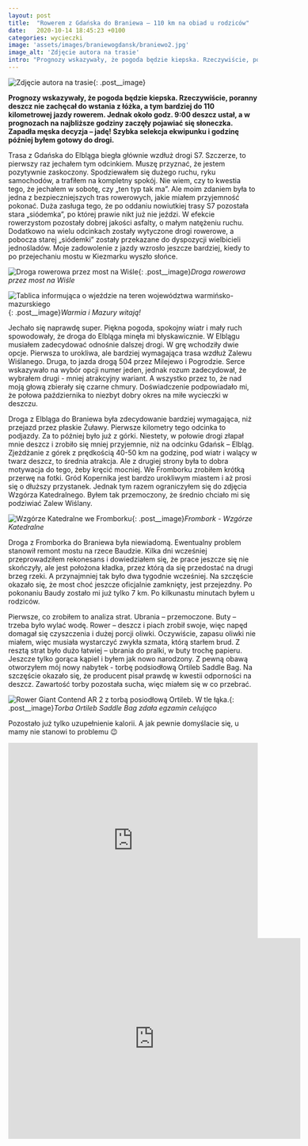 ```yaml
---
layout: post
title:  "Rowerem z Gdańska do Braniewa – 110 km na obiad u rodziców"
date:   2020-10-14 18:45:23 +0100
categories: wycieczki
image: 'assets/images/braniewogdansk/braniewo2.jpg'
image_alt: 'Zdjęcie autora na trasie'
intro: "Prognozy wskazywały, że pogoda będzie kiepska. Rzeczywiście, poranny deszcz nie zachęcał do wstania z łóżka, a tym bardziej do 110 kilometrowej jazdy rowerem. Jednak około godz. 9:00 deszcz ustał, a w prognozach na najbliższe godziny zaczęły pojawiać się słoneczka. Zapadła męska decyzja – jadę! Szybka selekcja ekwipunku i godzinę później byłem gotowy do drogi."
---
```


![Zdjęcie autora na trasie](/assets/images/braniewogdansk/braniewo2.jpg){: .post__image}

**Prognozy wskazywały, że pogoda będzie kiepska. Rzeczywiście, poranny deszcz nie zachęcał do wstania z łóżka, a tym bardziej do 110 kilometrowej jazdy rowerem. Jednak około godz. 9:00 deszcz ustał, a w prognozach na najbliższe godziny zaczęły pojawiać się słoneczka. Zapadła męska decyzja – jadę! Szybka selekcja ekwipunku i godzinę później byłem gotowy do drogi.**

Trasa z Gdańska do Elbląga biegła głównie wzdłuż drogi S7. Szczerze, to pierwszy raz jechałem tym odcinkiem. Muszę przyznać, że jestem pozytywnie zaskoczony. Spodziewałem się dużego ruchu, ryku samochodów, a trafiłem na kompletny spokój. Nie wiem, czy to kwestia tego, że jechałem w sobotę, czy „ten typ tak ma”. Ale moim zdaniem była to jedna z bezpieczniejszych tras rowerowych, jakie miałem przyjemność pokonać. Duża zasługa tego, że po oddaniu nowiutkiej trasy S7 pozostała stara „siódemka”, po której prawie nikt już nie jeździ. W efekcie rowerzystom pozostały dobrej jakości asfalty, o małym natężeniu ruchu. Dodatkowo na wielu odcinkach zostały wytyczone drogi rowerowe, a pobocza starej „siódemki” zostały przekazane do dyspozycji wielbicieli jednośladów. Moje zadowolenie z jazdy wzrosło jeszcze bardziej, kiedy to po przejechaniu mostu w Kiezmarku wyszło słońce. 

![Droga rowerowa przez most na Wiśle](/assets/images/braniewogdansk/braniewo1.jpg){: .post__image}*Droga rowerowa przez most na Wiśle*

![Tablica informująca o wjeździe na teren województwa warmińsko-mazurskiego](/assets/images/braniewogdansk/braniewo4.jpg){: .post__image}*Warmia i Mazury witają!*

Jechało się naprawdę super. Piękna pogoda, spokojny wiatr i mały ruch spowodowały, że droga do Elbląga minęła mi błyskawicznie. W Elblągu musiałem zadecydować odnośnie dalszej drogi. W grę wchodziły dwie opcje. Pierwsza to urokliwa, ale bardziej wymagająca trasa wzdłuż Zalewu Wiślanego. Druga, to jazda drogą 504 przez Milejewo i Pogrodzie. Serce wskazywało na wybór opcji numer jeden, jednak rozum zadecydował, że wybrałem drugi - mniej atrakcyjny wariant. A wszystko przez to, że nad moją głową zbierały się czarne chmury. Doświadczenie podpowiadało mi, że połowa października to niezbyt dobry okres na miłe wycieczki w deszczu.

Droga z Elbląga do Braniewa była zdecydowanie bardziej wymagająca, niż przejazd przez płaskie Żuławy. Pierwsze kilometry tego odcinka to podjazdy. Za to później było już z górki. Niestety, w połowie drogi złapał mnie deszcz i zrobiło się mniej przyjemnie, niż na odcinku Gdańsk – Elbląg. Zjeżdżanie z górek z prędkością 40-50 km na godzinę, pod wiatr i walący w twarz deszcz, to średnia atrakcja. Ale z drugiej strony była to dobra motywacja do tego, żeby kręcić mocniej. We Fromborku zrobiłem krótką przerwę na fotki. Gród Kopernika jest bardzo urokliwym miastem i aż prosi się o dłuższy przystanek. Jednak tym razem ograniczyłem się do zdjęcia Wzgórza Katedralnego. Byłem tak przemoczony, że średnio chciało mi się podziwiać Zalew Wiślany. 

![Wzgórze Katedralne we Fromborku](/assets/images/braniewogdansk/braniewo5.jpg){: .post__image}*Frombork - Wzgórze Katedralne*

Droga z Fromborka do Braniewa była niewiadomą. Ewentualny problem stanowił remont mostu na rzece Baudzie. Kilka dni wcześniej przeprowadziłem rekonesans i dowiedziałem się, że prace jeszcze się nie skończyły, ale jest położona kładka, przez którą da się przedostać na drugi brzeg rzeki. A przynajmniej tak było dwa tygodnie wcześniej. Na szczęście okazało się, że most choć jeszcze oficjalnie zamknięty, jest przejezdny. Po pokonaniu Baudy zostało mi już tylko 7 km. Po kilkunastu minutach byłem u rodziców.

Pierwsze, co zrobiłem to analiza strat. Ubrania – przemoczone. Buty – trzeba było wylać wodę. Rower – deszcz i piach zrobił swoje, więc napęd domagał się czyszczenia i dużej porcji oliwki. Oczywiście, zapasu oliwki nie miałem, więc musiała wystarczyć zwykła szmata, którą starłem brud. Z resztą strat było dużo łatwiej – ubrania do pralki, w buty trochę papieru. Jeszcze tylko gorąca kąpiel i byłem jak nowo narodzony. Z pewną obawą otworzyłem mój nowy nabytek - torbę podsiodłową Ortileb Saddle Bag. Na szczęście okazało się, że producent pisał prawdę w kwestii odporności na deszcz. Zawartość torby pozostała sucha, więc miałem się w co przebrać. 

![Rower Giant Contend AR 2 z torbą posiodłową Ortileb. W tle łąka.](/assets/images/braniewogdansk/braniewo3.jpg){: .post__image}*Torba Ortileb Saddle Bag zdała egzamin celująco*

Pozostało już tylko uzupełnienie kalorii. A jak pewnie domyślacie się, u mamy nie stanowi to problemu 😉

<div class="embedly-responsive" style="position: relative;padding-bottom: 78.2227%;height: 0;overflow: hidden;"><iframe class="embedly-embed" frameborder="0" scrolling="no" allowfullscreen src="https://cdn.embedly.com/widgets/media.html?src=https://www.relive.cc/view/v36AeK3B2Z6/widget?r=embed-site&url=https://www.relive.cc/view/v36AeK3B2Z6?r=embed-site&image=https://www.relive.cc/view/v36AeK3B2Z6/png?x-ref=embed-site&key=f1631a41cb254ca5b035dc5747a5bd75&type=text/html&schema=relive" width="1024" height="801" style="position: absolute;top: 0;left: 0;width: 100%;height: 100%;"></iframe></div>

<iframe height='405' width='590' frameborder='0' allowtransparency='true' scrolling='no' src='https://www.strava.com/activities/4176282973/embed/ae0dec23b2f7a9e05ed42ab50291fa513730f26c'></iframe>





